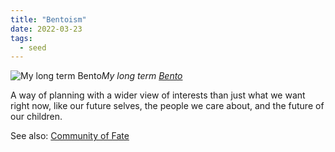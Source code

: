 ```yaml
---
title: "Bentoism"
date: 2022-03-23
tags:
  - seed
---
```


![My long term Bento](/thoughts/images/long%20term%20bento.png)_My long term [Bento](https://bentoism.org/)_

A way of planning with a wider view of interests than just what we want right now, like our future selves, the people we care about, and the future of our children.

See also: [Community of Fate](thoughts/Community%20of%20Fate.md)
